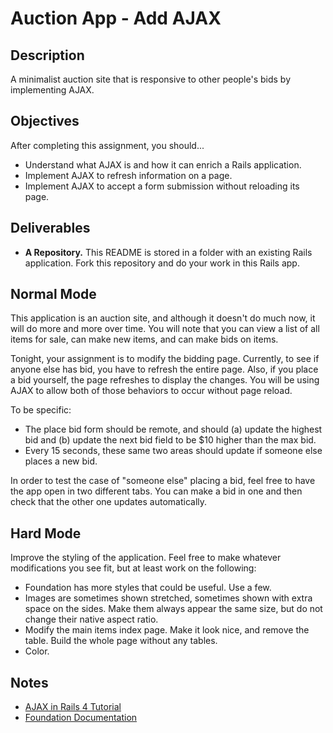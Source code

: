 # Auction App - Add AJAX

## Description

A minimalist auction site that is responsive to other people's bids by implementing AJAX.

## Objectives

After completing this assignment, you should...

* Understand what AJAX is and how it can enrich a Rails application.
* Implement AJAX to refresh information on a page.
* Implement AJAX to accept a form submission without reloading its page.

## Deliverables

* **A Repository.** This README is stored in a folder with an existing Rails application.  Fork this repository and do your work in this Rails app.

## Normal Mode

This application is an auction site, and although it doesn't do much now, it will do more and more over time.  You will note that you can view a list of all items for sale, can make new items, and can make bids on items.

Tonight, your assignment is to modify the bidding page.  Currently, to see if anyone else has bid, you have to refresh the entire page.  Also, if you place a bid yourself, the page refreshes to display the changes.  You will be using AJAX to allow both of those behaviors to occur without page reload.

To be specific:

* The place bid form should be remote, and should (a) update the highest bid and (b) update the next bid field to be $10 higher than the max bid.
* Every 15 seconds, these same two areas should update if someone else places a new bid.

In order to test the case of "someone else" placing a bid, feel free to have the app open in two different tabs.  You can make a bid in one and then check that the other one updates automatically.

## Hard Mode

Improve the styling of the application.  Feel free to make whatever modifications you see fit, but at least work on the following:

* Foundation has more styles that could be useful.  Use a few.
* Images are sometimes shown stretched, sometimes shown with extra space on the sides.  Make them always appear the same size, but do not change their native aspect ratio.
* Modify the main items index page.  Make it look nice, and remove the table.  Build the whole page without any tables.
* Color.

## Notes

* [AJAX in Rails 4 Tutorial](http://www.gotealeaf.com/blog/the-detailed-guide-on-how-ajax-works-with-ruby-on-rails)
* [Foundation Documentation](http://foundation.zurb.com/docs/)
